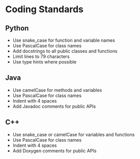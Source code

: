 # Coding Standards

## Python
- Use snake_case for function and variable names
- Use PascalCase for class names
- Add docstrings to all public classes and functions
- Limit lines to 79 characters
- Use type hints where possible

## Java
- Use camelCase for methods and variables
- Use PascalCase for class names
- Indent with 4 spaces
- Add Javadoc comments for public APIs

## C++
- Use snake_case or camelCase for variables and functions
- Use PascalCase for class names
- Indent with 4 spaces
- Add Doxygen comments for public APIs
